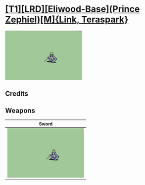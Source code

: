 # [\[T1\]\[LRD\]\[Eliwood-Base\]\(Prince Zephiel\)\[M\]{Link, Teraspark}](./)

<img src="./1.%20Sword/Sword_000.png" alt="[T1][LRD][Eliwood-Base](Prince Zephiel)[M]{Link, Teraspark} standing" />

## Credits



## Weapons


|Sword |
|  :---: |
| <img alt="Sword animation" src="./1.%20Sword/Sword.gif" /> |
